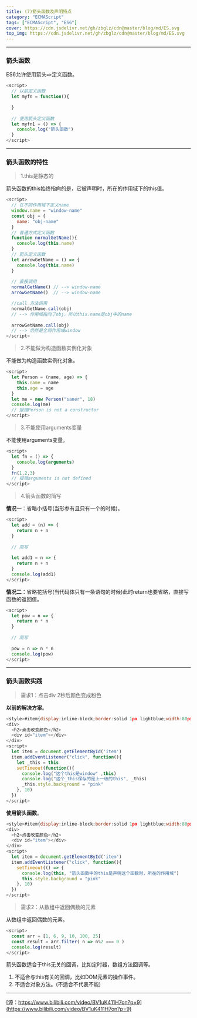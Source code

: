 ```yaml
---
title: (7)箭头函数及声明特点
category: "ECMAScript"
tags: ["ECMAScript", "ES6"]
cover: https://cdn.jsdelivr.net/gh/zbglz/cdn@master/blog/md/ES.svg
top_img: https://cdn.jsdelivr.net/gh/zbglz/cdn@master/blog/md/ES.svg
---
```


***

### 箭头函数

ES6允许使用箭头`=>`定义函数。


```js es
<script>
  // 以前定义函数
  let myfn = function(){
    
  }
  
  // 使用箭头定义函数
  let myfn1 = () => {
    console.log("箭头函数")
  }
</script>
```


***

### 箭头函数的特性

> 1.this是静态的

箭头函数的this始终指向的是，它被声明时，所在的作用域下的this值。


```js es
<script>
  // 在不同作用域下定义name
  window.name = "window-name"
  const obj = {
    name: "obj-name"
  }
  // 普通方式定义函数
  function normalGetName(){
    console.log(this.name)
  }
  // 箭头定义函数
  let arrowGetName = () => {
    console.log(this.name)
  }
  
  // 直接调用
  normalGetName() // --> window-name
  arrowGetName()  // --> window-name

  //call 方法调用
  normalGetName.call(obj) 
  // --> 作用域指向了obj，所以this.name是obj中的name
  
  arrowGetName.call(obj)  
  // --> 仍然是全局作用域window
</script>
```


> 2.不能做为构造函数实例化对象

不能做为构造函数实例化对象。


```js es
<script>
  let Person = (name, age) => {
    this.name = name
    this.age = age
  }
  let me = new Person("saner", 18)
  console.log(me)
  // 报错Person is not a constructor
</script>
```


> 3.不能使用arguments变量

不能使用arguments变量。


```js es
<script>
  let fn = () => {
    console.log(arguments)
  }
  fn(1,2,3)
  // 报错arguments is not defined
</script>
```


> 4.箭头函数的简写

**情况一**：省略小括号(当形参有且只有一个的时候)。


```js es
<script>
  let add = (n) => {
    return n + n
  }
  
  // 简写
  
  let add1 = n => {
    return n + n
  }
  console.log(add1)
</script>
```


**情况二**：省略花括号(当代码体只有一条语句的时候)此时return也要省略，直接写函数的返回值。


```js es
<script>
  let pow = n => {
    return n * n
  }
  
  // 简写
  
  pow = n => n * n
  console.log(pow)
</script>
```


***

### 箭头函数实践

> 需求1：点击div 2秒后颜色变成粉色

**以前的解决方案**。


```js es
<style>#item{display:inline-block;border:solid 1px lightblue;width:80px;height:30px;user-select:none;}</style>
<div>
  <h2>点击改变颜色</h2>
  <div id="item"></div>
</div>
<script>
  let item = document.getElementById('item')
  item.addEventListener("click", function(){
    let _this = this
    setTimeout(function(){
      console.log("这个this是window" ,this)
      console.log("这个_this保存的是上一级的this", _this)
      _this.style.background = "pink"
    }, 10)
  })
</script>
```


**使用箭头函数**。


```js es
<style>#item{display:inline-block;border:solid 1px lightblue;width:80px;height:30px;user-select:none;}</style>
<div>
  <h2>点击改变颜色</h2>
  <div id="item"></div>
</div>
<script>
  let item = document.getElementById('item')
  item.addEventListener("click", function(){
    setTimeout(() => {
      console.log(this, "箭头函数中的this是声明这个函数时，所在的作用域")
      this.style.background = "pink"
    }, 10)
  })
</script>
```


> 需求2：从数组中返回偶数的元素

从数组中返回偶数的元素。


```js es
<script>
  const arr = [1, 6, 9, 10, 100, 25]
  const result = arr.filter( n => n%2 === 0 )
  console.log(result)
</script>
```


箭头函数适合于this无关的回调，比如定时器，数组方法回调等。

1. 不适合与this有关的回调，比如DOM元素的操作事件。
2. 不适合对象方法。(不适合不代表不能)


***

[源：https://www.bilibili.com/video/BV1uK411H7on?p=9](https://www.bilibili.com/video/BV1uK411H7on?p=9)